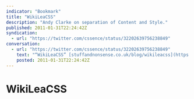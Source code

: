 ```yaml
---
indicator: "Bookmark"
title: "WikiLeaCSS"
description: "Andy Clarke on separation of Content and Style."
published: 2011-01-31T22:24:42Z
syndication:
  - url: "https://twitter.com/cssence/status/32202639756238849"
conversation:
  - url: "https://twitter.com/cssence/status/32202639756238849"
    text: "“WikiLeaCSS” [stuffandnonsense.co.uk/blog/wikileacss](https://stuffandnonsense.co.uk/blog/wikileacss) #sn_1356"
    posted: 2011-01-31T22:24:42Z
---
```


# WikiLeaCSS
